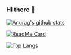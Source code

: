 ### Hi there 👋
[![Anurag's github stats](https://github-readme-stats.vercel.app/api?username=Weltolk&show_icons=true&theme=github_dark&include_all_commits=true)](https://github.com/Weltolk)

[![ReadMe Card](https://github-readme-stats.vercel.app/api/pin/?username=Weltolk&repo=Weltolk.github.io&show_owner=true&theme=github_dark)](https://github.com/Weltolk/Weltolk.github.io)

[![Top Langs](https://github-readme-stats.vercel.app/api/top-langs/?username=Weltolk&theme=github_dark&layout=compact)](https://github.com/Weltolk)

<!--
**Weltolk/Weltolk** is a ✨ _special_ ✨ repository because its `README.md` (this file) appears on your GitHub profile.

Here are some ideas to get you started:

- 🔭 I’m currently working on ...
- 🌱 I’m currently learning ...
- 👯 I’m looking to collaborate on ...
- 🤔 I’m looking for help with ...
- 💬 Ask me about ...
- 📫 How to reach me: ...
- 😄 Pronouns: ...
- ⚡ Fun fact: ...
-->
